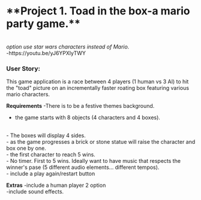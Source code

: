 <h1> **Project 1. Toad in the box-a mario party game.**</h1>
<br>
<em>option use star wars characters instead of Mario. </em>
<br>
-https://youtu.be/yJ6YPXlyTWY 
<p>
<h3> User Story: </h3>
This game application is a race between 4 players (1 human vs 3 AI) to hit the "toad" picture on an incrementally faster roating box featuring various mario characters. 
<p>
  
**Requirements**
-There is to be a festive themes background.
<br>
- the game starts with 8 objects (4 characters and 4 boxes). 
<br>
- The boxes will display 4 sides. 
<br>
- as the game progresses a brick or stone statue will raise the character and box one by one. 
<br>
- the first character to reach 5  wins. 
  <br>
- No timer. First to 5 wins. Ideally want to have music that respects the winner's pase (5 different audio elements... different tempos). 
<br>
- include a play again/restart button
<p>

**Extras**
-include a human player 2 option 
<br>
-include sound effects. 



